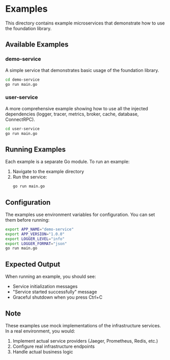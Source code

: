 # Examples

This directory contains example microservices that demonstrate how to use the foundation library.

## Available Examples

### demo-service
A simple service that demonstrates basic usage of the foundation library.

```bash
cd demo-service
go run main.go
```

### user-service
A more comprehensive example showing how to use all the injected dependencies (logger, tracer, metrics, broker, cache, database, ConnectRPC).

```bash
cd user-service
go run main.go
```

## Running Examples

Each example is a separate Go module. To run an example:

1. Navigate to the example directory
2. Run the service:
   ```bash
   go run main.go
   ```

## Configuration

The examples use environment variables for configuration. You can set them before running:

```bash
export APP_NAME="demo-service"
export APP_VERSION="1.0.0"
export LOGGER_LEVEL="info"
export LOGGER_FORMAT="json"
go run main.go
```

## Expected Output

When running an example, you should see:
- Service initialization messages
- "Service started successfully" message
- Graceful shutdown when you press Ctrl+C

## Note

These examples use mock implementations of the infrastructure services. In a real environment, you would:
1. Implement actual service providers (Jaeger, Prometheus, Redis, etc.)
2. Configure real infrastructure endpoints
3. Handle actual business logic
